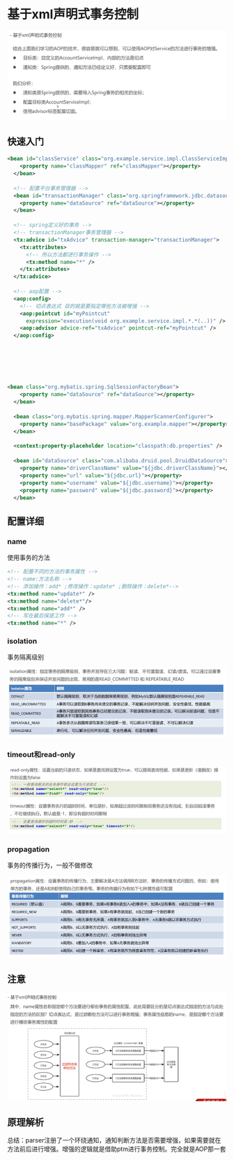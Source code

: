 # 基于xml声明式事务控制

![1685423761367](image/23-05-30-基于xml声明式事务控制/1685423761367.png)

## 快速入门

```xml
<bean id="classService" class="org.example.service.impl.ClassServiceImpl">
    <property name="classMapper" ref="classMapper"></property>
  </bean>

  <!-- 配置平台事务管理器 -->
  <bean id="transactionManager" class="org.springframework.jdbc.datasource.DataSourceTransactionManager">
    <property name="dataSource" ref="dataSource"></property>
  </bean>

  <!-- spring定义好的事务 -->
  <!-- transactionManager事务管理器 -->
  <tx:advice id="txAdvice" transaction-manager="transactionManager">
    <tx:attributes>
      <!-- 所以方法都进行事务操作 -->
      <tx:method name="*" />
    </tx:attributes>
  </tx:advice>

  <!-- aop配置 -->
  <aop:config>
    <!-- 切点表达式 目的就是要指定哪些方法被增强 -->
    <aop:pointcut id="myPointcut"
      expression="execution(void org.example.service.impl.*.*(..))" />
    <aop:advisor advice-ref="txAdvice" pointcut-ref="myPointcut" />
  </aop:config>






<bean class="org.mybatis.spring.SqlSessionFactoryBean">
    <property name="dataSource" ref="dataSource"></property>
  </bean>

  <bean class="org.mybatis.spring.mapper.MapperScannerConfigurer">
    <property name="basePackage" value="org.example.mapper"></property>
  </bean>

  <context:property-placeholder location="classpath:db.properties" />

  <bean id="dataSource" class="com.alibaba.druid.pool.DruidDataSource">
    <property name="driverClassName" value="${jdbc.driverClassName}"></property>
    <property name="url" value="${jdbc.url}"></property>
    <property name="username" value="${jdbc.username}"></property>
    <property name="password" value="${jdbc.password}"></property>
  </bean>
```

## 配置详细

### name

使用事务的方法

```xml
<!-- 配置不同的方法的事务属性 -->
<!-- name:方法名称 -->
<!-- 添加操作：add* ;修改操作：update* ;删除操作：delete*-->
<tx:method name="update*" />  
<tx:method name="delete*"/>  
<tx:method name="add*" />
<!-- 写在最后保底工作 -->
<tx:method name="*" />
```

### isolation

事务隔离级别

![1685428712984](image/23-05-30-基于xml声明式事务控制/1685428712984.png)

### timeout和read-only

![1685429339215](image/23-05-30-基于xml声明式事务控制/1685429339215.png)

### propagation

事务的传播行为，一般不做修改

![1685429353490](image/23-05-30-基于xml声明式事务控制/1685429353490.png)

## 注意

![1685445508843](image/23-05-30-基于xml声明式事务控制/1685445508843.png)

## 原理解析

总结：parser注册了一个环绕通知，通知判断方法是否需要增强，如果需要就在方法前后进行增强。增强的逻辑就是借助ptm进行事务控制。完全就是AOP那一套

